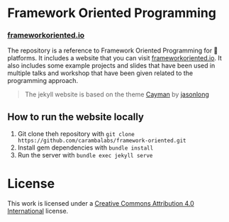 # Framework Oriented Programming

### [frameworkoriented.io](http://frameworkoriented.io)

The repository is a reference to Framework Oriented Programming for :apple: platforms. It includes a website that you can visit [frameworkoriented.io](http://frameworkoriented.io). It also includes some example projects and slides that have been used in multiple talks and workshop that have been given related to the programming approach.

> The jekyll website is based on the theme [Cayman](https://github.com/jasonlong/cayman-theme) by [jasonlong](https://github.com/jasonlong/cayman-theme)


## How to run the website locally

1. Git clone theh repository with `git clone https://github.com/carambalabs/framework-oriented.git`
2. Install gem dependencies with `bundle install`
3. Run the server with `bundle exec jekyll serve`

# License

This work is licensed under a [Creative Commons Attribution 4.0 International](http://creativecommons.org/licenses/by/4.0/) license.
